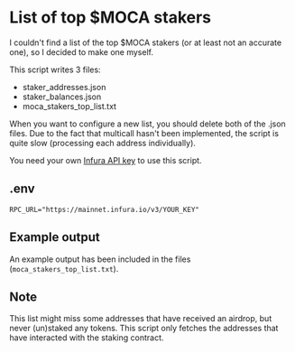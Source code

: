 # List of top $MOCA stakers

I couldn't find a list of the top $MOCA stakers (or at least not an accurate one), so I decided to make one myself.

This script writes 3 files:
- staker_addresses.json
- staker_balances.json
- moca_stakers_top_list.txt

When you want to configure a new list, you should delete both of the .json files. Due to the fact that multicall hasn't been implemented, the script is quite slow (processing each address individually).

You need your own [Infura API key](https://developer.metamask.io/) to use this script.

## .env
```
RPC_URL="https://mainnet.infura.io/v3/YOUR_KEY"
```

## Example output
An example output has been included in the files (`moca_stakers_top_list.txt`).

## Note
This list might miss some addresses that have received an airdrop, but never (un)staked any tokens. This script only fetches the addresses that have interacted with the staking contract.